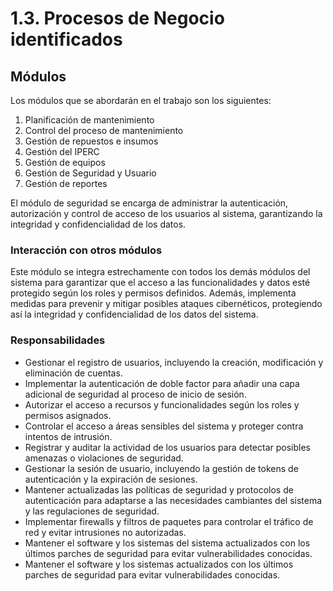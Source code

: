 # 1.3. Procesos de Negocio identificados

## Módulos
Los módulos que se abordarán en el trabajo son los siguientes:

1. Planificación de mantenimiento  
2. Control del proceso de mantenimiento  
3. Gestión de repuestos e insumos 
4. Gestión del IPERC 
5. Gestión de equipos
6. Gestión de Seguridad y Usuario
7. Gestión de reportes

El módulo de seguridad se encarga de administrar la autenticación, autorización y control de acceso de los usuarios al sistema, garantizando la integridad y confidencialidad de los datos.

### Interacción con otros módulos

Este módulo se integra estrechamente con todos los demás módulos del sistema para garantizar que el acceso a las funcionalidades y datos esté protegido según los roles y permisos definidos. Además, implementa medidas para prevenir y mitigar posibles ataques cibernéticos, protegiendo así la integridad y confidencialidad de los datos del sistema.

### Responsabilidades

- Gestionar el registro de usuarios, incluyendo la creación, modificación y eliminación de cuentas.
- Implementar la autenticación de doble factor para añadir una capa adicional de seguridad al proceso de inicio de sesión.
- Autorizar el acceso a recursos y funcionalidades según los roles y permisos asignados.
- Controlar el acceso a áreas sensibles del sistema y proteger contra intentos de intrusión.
- Registrar y auditar la actividad de los usuarios para detectar posibles amenazas o violaciones de seguridad.
- Gestionar la sesión de usuario, incluyendo la gestión de tokens de autenticación y la expiración de sesiones.
- Mantener actualizadas las políticas de seguridad y protocolos de autenticación para adaptarse a las necesidades cambiantes del sistema y las regulaciones de seguridad.
- Implementar firewalls y filtros de paquetes para controlar el tráfico de red y evitar intrusiones no autorizadas.
- Mantener el software y los sistemas del sistema actualizados con los últimos parches de seguridad para evitar vulnerabilidades conocidas.
- Mantener el software y los sistemas actualizados con los últimos parches de seguridad para evitar vulnerabilidades conocidas.
